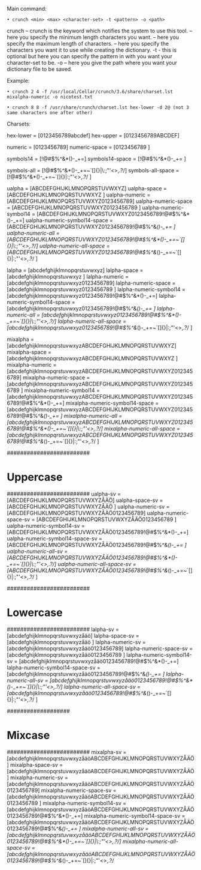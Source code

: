 Main command:

	• crunch <min> <max> <character-set> -t <pattern> -o <path>

crunch – crunch is the keyword which notifies the system to use this tool.
<min> – here you specify the minimum length characters you want.
<max> – here you specify the maximum length of characters.
<character-set> – here you specify the characters you want it to use while creating the dictionary.
-t <pattern>- this is optional but here you can specify the pattern in with you want your character-set to be.
-o <path> – here you give the path where you want your dictionary file to be saved.

Example:

	• crunch 2 4 -f /usr/local/Cellar/crunch/3.6/share/charset.lst mixalpha-numeric -o nicotest.txt

	• crunch 8 8 -f /usr/share/crunch/charset.lst hex-lower -d 2@ (not 3 same characters one after other)

Charsets:

hex-lower = [0123456789abcdef]
hex-upper = [0123456789ABCDEF]

numeric = [0123456789]
numeric-space = [0123456789 ]

symbols14 = [!@#$%^&*()-_+=]
symbols14-space = [!@#$%^&*()-_+= ]

symbols-all = [!@#$%^&*()-_+=~`[]{}|\:;"'<>,.?/]
symbols-all-space = [!@#$%^&*()-_+=~`[]{}|\:;"'<>,.?/ ]

ualpha = [ABCDEFGHIJKLMNOPQRSTUVWXYZ]
ualpha-space = [ABCDEFGHIJKLMNOPQRSTUVWXYZ ]
ualpha-numeric = [ABCDEFGHIJKLMNOPQRSTUVWXYZ0123456789]
ualpha-numeric-space = [ABCDEFGHIJKLMNOPQRSTUVWXYZ0123456789 ]
ualpha-numeric-symbol14 = [ABCDEFGHIJKLMNOPQRSTUVWXYZ0123456789!@#$%^&*()-_+=]
ualpha-numeric-symbol14-space = [ABCDEFGHIJKLMNOPQRSTUVWXYZ0123456789!@#$%^&*()-_+= ]
ualpha-numeric-all = [ABCDEFGHIJKLMNOPQRSTUVWXYZ0123456789!@#$%^&*()-_+=~`[]{}|\:;"'<>,.?/]
ualpha-numeric-all-space = [ABCDEFGHIJKLMNOPQRSTUVWXYZ0123456789!@#$%^&*()-_+=~`[]{}|\:;"'<>,.?/ ]

lalpha = [abcdefghijklmnopqrstuvwxyz]
lalpha-space = [abcdefghijklmnopqrstuvwxyz ]
lalpha-numeric = [abcdefghijklmnopqrstuvwxyz0123456789]
lalpha-numeric-space = [abcdefghijklmnopqrstuvwxyz0123456789 ]
lalpha-numeric-symbol14 = [abcdefghijklmnopqrstuvwxyz0123456789!@#$%^&*()-_+=]
lalpha-numeric-symbol14-space = [abcdefghijklmnopqrstuvwxyz0123456789!@#$%^&*()-_+= ]
lalpha-numeric-all = [abcdefghijklmnopqrstuvwxyz0123456789!@#$%^&*()-_+=~`[]{}|\:;"'<>,.?/]
lalpha-numeric-all-space = [abcdefghijklmnopqrstuvwxyz0123456789!@#$%^&*()-_+=~`[]{}|\:;"'<>,.?/ ]

mixalpha = [abcdefghijklmnopqrstuvwxyzABCDEFGHIJKLMNOPQRSTUVWXYZ]
mixalpha-space = [abcdefghijklmnopqrstuvwxyzABCDEFGHIJKLMNOPQRSTUVWXYZ ]
mixalpha-numeric = [abcdefghijklmnopqrstuvwxyzABCDEFGHIJKLMNOPQRSTUVWXYZ0123456789]
mixalpha-numeric-space = [abcdefghijklmnopqrstuvwxyzABCDEFGHIJKLMNOPQRSTUVWXYZ0123456789 ]
mixalpha-numeric-symbol14 = [abcdefghijklmnopqrstuvwxyzABCDEFGHIJKLMNOPQRSTUVWXYZ0123456789!@#$%^&*()-_+=]
mixalpha-numeric-symbol14-space = [abcdefghijklmnopqrstuvwxyzABCDEFGHIJKLMNOPQRSTUVWXYZ0123456789!@#$%^&*()-_+= ]
mixalpha-numeric-all = [abcdefghijklmnopqrstuvwxyzABCDEFGHIJKLMNOPQRSTUVWXYZ0123456789!@#$%^&*()-_+=~`[]{}|\:;"'<>,.?/]
mixalpha-numeric-all-space = [abcdefghijklmnopqrstuvwxyzABCDEFGHIJKLMNOPQRSTUVWXYZ0123456789!@#$%^&*()-_+=~`[]{}|\:;"'<>,.?/ ]

#########################
# Uppercase #
#########################
ualpha-sv = [ABCDEFGHIJKLMNOPQRSTUVWXYZÅÄÖ]
ualpha-space-sv = [ABCDEFGHIJKLMNOPQRSTUVWXYZÅÄÖ ]
ualpha-numeric-sv = [ABCDEFGHIJKLMNOPQRSTUVWXYZÅÄÖ0123456789]
ualpha-numeric-space-sv = [ABCDEFGHIJKLMNOPQRSTUVWXYZÅÄÖ0123456789 ]
ualpha-numeric-symbol14-sv = [ABCDEFGHIJKLMNOPQRSTUVWXYZÅÄÖ0123456789!@#$%^&*()-_+=]
ualpha-numeric-symbol14-space-sv = [ABCDEFGHIJKLMNOPQRSTUVWXYZÅÄÖ0123456789!@#$%^&*()-_+= ]
ualpha-numeric-all-sv = [ABCDEFGHIJKLMNOPQRSTUVWXYZÅÄÖ0123456789!@#$%^&*()-_+=~`[]{}|\:;"'<>,.?/]
ualpha-numeric-all-space-sv = [ABCDEFGHIJKLMNOPQRSTUVWXYZÅÄÖ0123456789!@#$%^&*()-_+=~`[]{}|\:;"'<>,.?/ ]

#########################
# Lowercase #
#########################
lalpha-sv = [abcdefghijklmnopqrstuvwxyzåäö]
lalpha-space-sv = [abcdefghijklmnopqrstuvwxyzåäö ]
lalpha-numeric-sv = [abcdefghijklmnopqrstuvwxyzåäö0123456789]
lalpha-numeric-space-sv = [abcdefghijklmnopqrstuvwxyzåäö0123456789 ]
lalpha-numeric-symbol14-sv = [abcdefghijklmnopqrstuvwxyzåäö0123456789!@#$%^&*()-_+=]
lalpha-numeric-symbol14-space-sv = [abcdefghijklmnopqrstuvwxyzåäö0123456789!@#$%^&*()-_+= ]
lalpha-numeric-all-sv = [abcdefghijklmnopqrstuvwxyzåäö0123456789!@#$%^&*()-_+=~`[]{}|\:;"'<>,.?/]
lalpha-numeric-all-space-sv = [abcdefghijklmnopqrstuvwxyzåäö0123456789!@#$%^&*()-_+=~`[]{}|\:;"'<>,.?/ ]

###################
# Mixcase #
#########################
mixalpha-sv = [abcdefghijklmnopqrstuvwxyzåäöABCDEFGHIJKLMNOPQRSTUVWXYZÅÄÖ]
mixalpha-space-sv = [abcdefghijklmnopqrstuvwxyzåäöABCDEFGHIJKLMNOPQRSTUVWXYZÅÄÖ ]
mixalpha-numeric-sv = [abcdefghijklmnopqrstuvwxyzåäöABCDEFGHIJKLMNOPQRSTUVWXYZÅÄÖ0123456789]
mixalpha-numeric-space-sv = [abcdefghijklmnopqrstuvwxyzåäöABCDEFGHIJKLMNOPQRSTUVWXYZÅÄÖ0123456789 ]
mixalpha-numeric-symbol14-sv = [abcdefghijklmnopqrstuvwxyzåäöABCDEFGHIJKLMNOPQRSTUVWXYZÅÄÖ0123456789!@#$%^&*()-_+=]
mixalpha-numeric-symbol14-space-sv = [abcdefghijklmnopqrstuvwxyzåäöABCDEFGHIJKLMNOPQRSTUVWXYZÅÄÖ0123456789!@#$%^&*()-_+= ]
mixalpha-numeric-all-sv = [abcdefghijklmnopqrstuvwxyzåäöABCDEFGHIJKLMNOPQRSTUVWXYZÅÄÖ0123456789!@#$%^&*()-_+=~`[]{}|\:;"'<>,.?/]
mixalpha-numeric-all-space-sv = [abcdefghijklmnopqrstuvwxyzåäöABCDEFGHIJKLMNOPQRSTUVWXYZÅÄÖ0123456789!@#$%^&*()-_+=~`[]{}|\:;"'<>,.?/